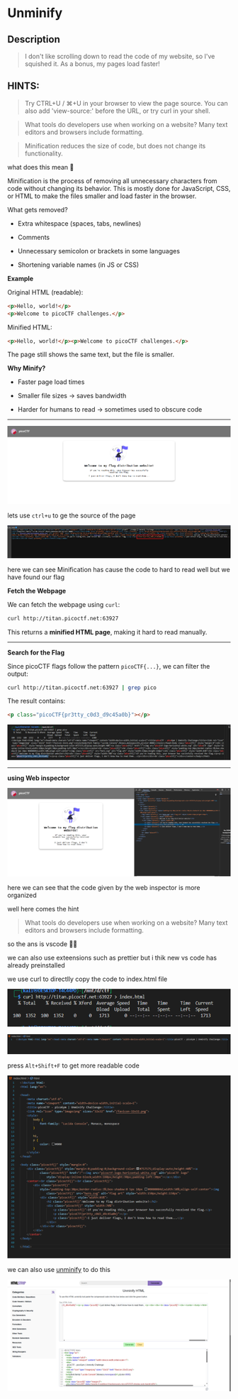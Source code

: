 # Unminify

## Description

>I don't like scrolling down to read the code of my website, so I've squished it. As a bonus, my pages load faster!

## HINTS:

> Try CTRL+U / ⌘+U in your browser to view the page source. You can also add 'view-source:' before the URL, or try curl <URL> in your shell.

>What tools do developers use when working on a website? Many text editors and browsers include formatting.

> Minification reduces the size of code, but does not change its functionality.

what does this mean 🤔

Minification is the process of removing all unnecessary characters from code without changing its behavior. This is mostly done for JavaScript, CSS, or HTML to make the files smaller and load faster in the browser.


What gets removed?

- Extra whitespace (spaces, tabs, newlines)

- Comments

- Unnecessary semicolon or brackets in some languages

- Shortening variable names (in JS or CSS)

**Example**

Original HTML (readable):

```html
<p>Hello, world!</p>
<p>Welcome to picoCTF challenges.</p>
```

Minified HTML:

```html
<p>Hello, world!</p><p>Welcome to picoCTF challenges.</p>
```

The page still shows the same text, but the file is smaller.

**Why Minify?**

- Faster page load times

- Smaller file sizes → saves bandwidth

- Harder for humans to read → sometimes used to obscure code


---



![first](./img/first.png)


lets use `ctrl+u` to ge the source of the page

![ctrl+u](./img/ctrl_u.png)


here we can see Minification has cause the code to hard to read well but we have found our flag



**Fetch the Webpage**

We can fetch the webpage using `curl`:

```bash
curl http://titan.picoctf.net:63927
```

This returns a **minified HTML page**, making it hard to read manually.

---

**Search for the Flag**

Since picoCTF flags follow the pattern `picoCTF{...}`, we can filter the output:

```bash
curl http://titan.picoctf.net:63927 | grep pico
```

The result contains:

```html
<p class="picoCTF{pr3tty_c0d3_d9c45a0b}"></p>
```

![curl](./img/curl.png)

---

**using Web inspector**

![result](./img/result.png)

here we can see that the code given by the web inspector is more organized 


well here comes the hint 

>What tools do developers use when working on a website? Many text editors and browsers include formatting.


so the ans is vscode 🤷‍♂️

we can also use exteensions such as prettier but i thik new vs code has already preinstalled

we use curl to directlly copy the code to index.html file

![curl_index](./img/curl_index.png)

![index](./img/index.png)

press `Alt+Shift+F` to get more readable code

![readable](./img/readable.png)


we can also use [unminify](https://www.htmlstrip.com/unminify-html) to do this 

![unmunify](./img/unmunify.png)
